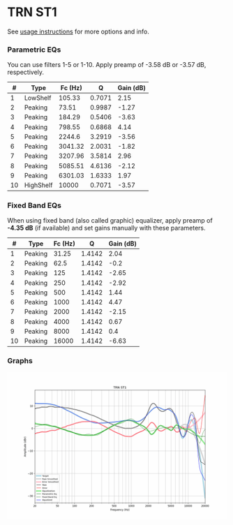 # TRN ST1
See [usage instructions](https://github.com/jaakkopasanen/AutoEq#usage) for more options and info.

### Parametric EQs
You can use filters 1-5 or 1-10. Apply preamp of -3.58 dB or -3.57 dB, respectively.

|   # | Type      |   Fc (Hz) |      Q |   Gain (dB) |
|-----|-----------|-----------|--------|-------------|
|   1 | LowShelf  |    105.33 | 0.7071 |        2.15 |
|   2 | Peaking   |     73.51 | 0.9987 |       -1.27 |
|   3 | Peaking   |    184.29 | 0.5406 |       -3.63 |
|   4 | Peaking   |    798.55 | 0.6868 |        4.14 |
|   5 | Peaking   |   2244.6  | 3.2919 |       -3.56 |
|   6 | Peaking   |   3041.32 | 2.0031 |       -1.82 |
|   7 | Peaking   |   3207.96 | 3.5814 |        2.96 |
|   8 | Peaking   |   5085.51 | 4.6136 |       -2.12 |
|   9 | Peaking   |   6301.03 | 1.6333 |        1.97 |
|  10 | HighShelf |  10000    | 0.7071 |       -3.57 |

### Fixed Band EQs
When using fixed band (also called graphic) equalizer, apply preamp of **-4.35 dB** (if available) and set gains manually with these parameters.

|   # | Type    |   Fc (Hz) |      Q |   Gain (dB) |
|-----|---------|-----------|--------|-------------|
|   1 | Peaking |     31.25 | 1.4142 |        2.04 |
|   2 | Peaking |     62.5  | 1.4142 |       -0.2  |
|   3 | Peaking |    125    | 1.4142 |       -2.65 |
|   4 | Peaking |    250    | 1.4142 |       -2.92 |
|   5 | Peaking |    500    | 1.4142 |        1.44 |
|   6 | Peaking |   1000    | 1.4142 |        4.47 |
|   7 | Peaking |   2000    | 1.4142 |       -2.15 |
|   8 | Peaking |   4000    | 1.4142 |        0.67 |
|   9 | Peaking |   8000    | 1.4142 |        0.4  |
|  10 | Peaking |  16000    | 1.4142 |       -6.63 |

### Graphs
![](./TRN%20ST1.png)
